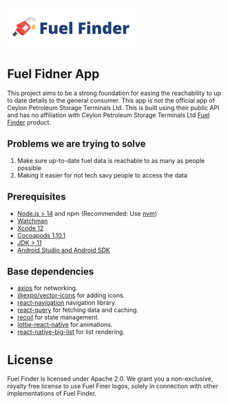 ![Fuel Finder Logo](/assets/brand.png)

# Fuel Fidner App

This project aims to be a strong foundation for easing the reachability to up to date details to the general consumer. This app is not the official app of Ceylon Petroleum Storage Terminals Ltd. This is built using their public API and has no affiliation with Ceylon Petroleum Storage Terminals Ltd [Fuel Finder](https://fuel.gov.lk) product.

## Problems we are trying to solve

1. Make sure up-to-date fuel data is reachable to as many as people possible
2. Making it easier for not tech savy people to access the data

## Prerequisites

- [Node.js > 14](https://nodejs.org) and npm (Recommended: Use [nvm](https://github.com/nvm-sh/nvm))
- [Watchman](https://facebook.github.io/watchman)
- [Xcode 12](https://developer.apple.com/xcode)
- [Cocoapods 1.10.1](https://cocoapods.org)
- [JDK > 11](https://www.oracle.com/java/technologies/javase-jdk11-downloads.html)
- [Android Studio and Android SDK](https://developer.android.com/studio)

## Base dependencies

- [axios](https://github.com/axios/axios) for networking.
- [@expo/vector-icons](https://icons.expo.fyi/) for adding icons.
- [react-navigation](https://reactnavigation.org/) navigation library.
- [react-query](https://react-query.tanstack.com/react-native) for fetching data and caching.
- [recoil](https://recoiljs.org/) for state management.
- [lottie-react-native](https://github.com/lottie-react-native/lottie-react-native) for animations.
- [react-native-big-list](https://marcocesarato.github.io/react-native-big-list-docs/) for list rendering.

# License

Fuel Finder is licensed under Apache 2.0. We grant you a non-exclusive, royalty free license to use Fuel Finer logos, solely in connection with other implementations of Fuel Finder.
